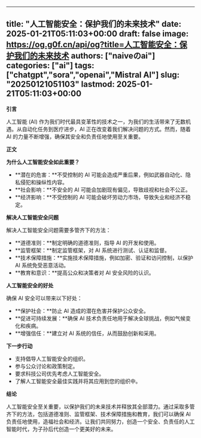 
---
title: "人工智能安全：保护我们的未来技术"
date: 2025-01-21T05:11:03+00:00
draft: false
image: https://og.g0f.cn/api/og?title=人工智能安全：保护我们的未来技术
authors: ["naiveのai"]
categories: ["ai"]
tags: ["chatgpt","sora","openai","Mistral AI"]
slug: "20250121051103"
lastmod: 2025-01-21T05:11:03+00:00
---
**引言**

人工智能 (AI) 作为我们时代最具变革性的技术之一，为我们的生活带来了无数机遇。从自动化任务到医疗进步，AI 正在改变着我们解决问题的方式。然而，随着 AI 的力量不断增强，确保其安全和负责任地使用至关重要。

**正文**

**为什么人工智能安全如此重要？**

* **潜在的危害：**不受控制的 AI 可能会造成严重后果，例如武器自动化、隐私侵犯和操纵性内容。
* **社会影响：**不安全的 AI 可能会加剧现有偏见，导致歧视和社会不公正。
* **经济影响：**不受控制的 AI 可能会破坏劳动力市场，导致失业和经济不稳定。

**解决人工智能安全问题**

解决人工智能安全问题需要多管齐下的方法：

* **道德准则：**制定明确的道德准则，指导 AI 的开发和使用。
* **监管框架：**制定监管框架，对 AI 系统进行测试、认证和监督。
* **技术保障措施：**实施技术保障措施，例如加密、验证和访问控制，以保护 AI 系统免受恶意活动。
* **教育和意识：**提高公众和决策者对 AI 安全风险的认识。

**人工智能安全的好处**

确保 AI 安全可以带来以下好处：

* **保护社会：**防止 AI 造成的潜在危害并保护公众安全。
* **促进可持续发展：**确保 AI 技术负责任地用于解决全球挑战，例如气候变化和疾病。
* **增强信任：**建立对 AI 系统的信任，从而鼓励创新和采用。

**下一步行动**

* 支持倡导人工智能安全的组织。
* 参与公众讨论和政策制定。
* 要求科技公司优先考虑人工智能安全。
* 了解人工智能安全最佳实践并将其应用到您的组织中。

**结论**

人工智能安全至关重要，以保护我们的未来技术并释放其全部潜力。通过采取多管齐下的方法，包括道德准则、监管框架、技术保障措施和教育，我们可以确保 AI 负责任地使用，造福社会和经济。让我们共同努力，创造一个安全、负责任的人工智能时代，为子孙后代创造一个更美好的未来。